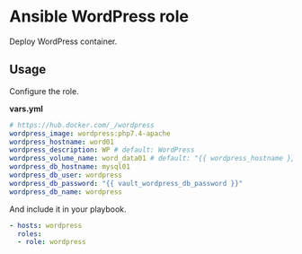 # Ansible WordPress role

Deploy WordPress container.

## Usage

Configure the role.

**vars.yml**

```yml
# https://hub.docker.com/_/wordpress
wordpress_image: wordpress:php7.4-apache
wordpress_hostname: word01
wordpress_description: WP # default: WordPress
wordpress_volume_name: word_data01 # default: "{{ wordpress_hostname }}"
wordpress_db_hostname: mysql01
wordpress_db_user: wordpress
wordpress_db_password: "{{ vault_wordpress_db_password }}"
wordpress_db_name: wordpress
```

And include it in your playbook.

```yml
- hosts: wordpress
  roles:
  - role: wordpress
```

